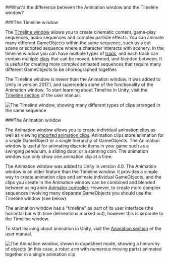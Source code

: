 ##What's the difference between the Animation window and the Timeline window?


###The Timeline window

The [Timeline window](TimelineEditorWindow) allows you to create cinematic content, game-play sequences, audio sequences and complex particle effects. You can animate many different GameObjects within the same sequence, such as a cut scene or scripted sequence where a character interacts with scenery. In the timeline window you can have multiple types of [track](TimelineTrackList), and each track can contain multiple [clips](TimelineClipsView) that can be moved, trimmed, and blended between. It is useful for creating more complex animated sequences that require many different GameObjects to be choreographed together.

The Timeline window is newer than the Animation window. It was added to Unity in version 2017.1, and supercedes some of the functionality of the Animation window. To start learning about Timeline in Unity, visit the [Timeline section](TimelineSection) of the user manual.

![The Timeline window, showing many different types of clips arranged in the same sequence](../uploads/Main/timeline_cinematic_example.png)



###The Animation window

The [Animation window](AnimationEditorGuide) allows you to create individual [animation clips](animeditor-CreatingANewAnimationClip) as well as viewing [imported animation clips](AnimationsImport). Animation clips store animation for a single GameObject or a single hierarchy of GameObjects. The Animation window is useful for animating discrete items in your game such as a swinging pendulum, a sliding door, or a spinning coin. The animation window can only show one animation clip at a time.

The Animation window was added to Unity in version 4.0. The Animation window is an older feature than the Timeline window. It provides a simple way to create animation clips and animate individual GameObjects, and the clips you create in the Animation window can be combined and blended between using anim [Animator controller](Animator). However, to create more complex sequences involving many disparate GameObjects you should use the Timeline window (see below).

The animation window has a "timeline" as part of its user interface (the horiontal bar with time delineations marked out), however this is separate to the Timeline window.

To start learning about animation in Unity, visit the [Animation section](AnimationSection) of the user manual.

![The Animation window, shown in dopesheet mode, showing a hierarchy of objects (in this case, a robot arm with numerous moving parts) animated together in a single animation clip](../uploads/Main/AnimationEditorDopeSheetView.png)


